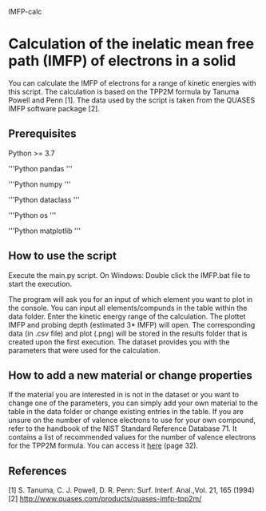 IMFP-calc

# Calculation of the inelatic mean free path (IMFP) of electrons in a solid
You can calculate the IMFP of electrons for a range of kinetic energies with this script. 
The calculation is based on the TPP2M formula by Tanuma Powell and Penn [1]. The data used by the script
is taken from the QUASES IMFP software package [2].

## Prerequisites
Python >= 3.7

'''Python
pandas
'''

'''Python
numpy
'''

'''Python
dataclass
'''

'''Python
os
'''

'''Python
matplotlib
'''

## How to use the script
Execute the main.py script. 
On Windows: Double click the IMFP.bat file to start the execution.

The program will ask you for an input of which element you want to plot
in the console. You can input all elements/compunds in the table within the data folder. Enter 
the kinetic energy range of the calculation. The plottet IMFP and probing depth (estimated 3* IMFP) 
will open. The corresponding data (in .csv file) and plot (.png) will be stored in the results folder 
that is created upon the first execution. The dataset provides you with the parameters that were used for the calculation.

## How to add a new material or change properties

If the material you are interested in is not in the dataset or you want to change one of the parameters, 
you can simply add your own material to the table in the data folder or change existing entries in the table.
If you are unsure on the number of valence electrons to use for your own compound, refer to the handbook of the NIST Standard Reference Database 71.
It contains a list of recommended values for the number of valence electrons for the TPP2M formula. You can access it [here](https://www.nist.gov/system/files/documents/srd/SRD71UsersGuideV1-2.pdf) (page 32).

## References
[1] S. Tanuma, C. J. Powell, D. R. Penn: Surf. Interf. Anal.,Vol. 21, 165 (1994)
[2] http://www.quases.com/products/quases-imfp-tpp2m/